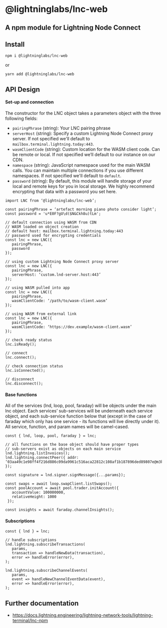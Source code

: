 # @lightninglabs/lnc-web

## A npm module for Lightning Node Connect

## Install

`npm i @lightninglabs/lnc-web`

or

`yarn add @lightninglabs/lnc-web`

## API Design

#### Set-up and connection

The constructor for the LNC object takes a parameters object with the three following fields:

-   `pairingPhrase` (string): Your LNC pairing phrase
-   `serverHost` (string): Specify a custom Lightning Node Connect proxy server. If not specified we'll default to `mailbox.terminal.lightning.today:443`.
-   `wasmClientCode` (string): Custom location for the WASM client code. Can be remote or local. If not specified we’ll default to our instance on our CDN.
-   `namespace` (string): JavaScript namespace used for the main WASM calls. You can maintain multiple connections if you use different namespaces. If not specified we'll default to `default`.
-   `password` (string): By default, this module will handle storage of your local and remote keys for you in local storage. We highly recommend encrypting that data with a password you set here.

```
import LNC from ‘@lightninglabs/lnc-web’;

const pairingPhrase = ‘artefact morning piano photo consider light’;
const password = 'u*E0F?gU\d($N&Ckh8u)tLm';

// default connection using WASM from CDN
// WASM loaded on object creation
// default host: mailbox.terminal.lightning.today:443
// password used for encrypting credentials
const lnc = new LNC({
   pairingPhrase,
   password
});

// using custom Lightning Node Connect proxy server
const lnc = new LNC({
   pairingPhrase,
   serverHost: ‘custom.lnd-server.host:443’
});

// using WASM pulled into app
const lnc = new LNC({
   pairingPhrase,
   wasmClientCode: ‘/path/to/​​wasm-client.wasm’
});

// using WASM from external link
const lnc = new LNC({
   pairingPhrase,
   wasmClientCode: ‘https://dev.example/wasm-client.wasm’
});

// check ready status
lnc.isReady();

// connect
lnc.connect();

// check connection status
lnc.isConnected();

// disconnect
lnc.disconnect();
```

#### Base functions

All of the services (lnd, loop, pool, faraday) will be objects under the main lnc object. Each services’ sub-services will be underneath each service object, and each sub-service function below that (except in the case of faraday which only has one service - its functions will live directly under it). All service, function, and param names will be camel-cased.

```
const { lnd, loop, pool, faraday } = lnc;

// all functions on the base object should have proper types
// sub-servers exist as objects on each main service
lnd.lightning.listInvoices();
lnd.lightning.connectPeer({ addr: ‘03aa49c1e98ff4f216d886c09da9961c516aca22812c108af1b187896ded89807e@m3keajflswtfq3bw4kzvxtbru7r4z4cp5stlreppdllhp5a7vuvjzqyd.onion:9735’ });

const signature = lnd.signer.signMessage({...params});

const swaps = await loop.swapClient.listSwaps();
const poolAccount = await pool.trader.initAccount({
   accountValue: 100000000,
   relativeHeight: 1000
 });

const insights = await faraday.channelInsights();
```

#### Subscriptions

```
const { lnd } = lnc;

// handle subscriptions
lnd.lightning.subscribeTransactions(
   params,
   transaction => handleNewData(transaction),
   error => handleError(error),
);

lnd.lightning.subscribeChannelEvents(
   params,
   event => handleNewChannelEventData(event),
   error => handleError(error),
);
```

## Further documentation

- https://docs.lightning.engineering/lightning-network-tools/lightning-terminal/lnc-npm
